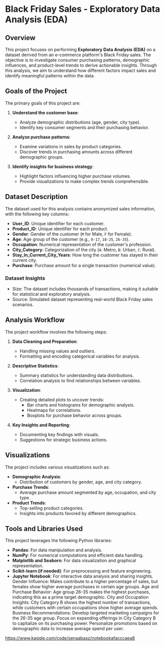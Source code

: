 # Black Friday Sales - Exploratory Data Analysis (EDA)

## Overview

This project focuses on performing **Exploratory Data Analysis (EDA)** on a dataset derived from an e-commerce platform's Black Friday sales. The objective is to investigate consumer purchasing patterns, demographic influences, and product-level trends to derive actionable insights. Through this analysis, we aim to understand how different factors impact sales and identify meaningful patterns within the data.

## Goals of the Project

The primary goals of this project are:

1. **Understand the customer base**:
   - Analyze demographic distributions (age, gender, city type).
   - Identify key consumer segments and their purchasing behavior.

2. **Analyze purchase patterns**:
   - Examine variations in sales by product categories.
   - Discover trends in purchasing amounts across different demographic groups.

3. **Identify insights for business strategy**:
   - Highlight factors influencing higher purchase volumes.
   - Provide visualizations to make complex trends comprehensible.

## Dataset Description

The dataset used for this analysis contains anonymized sales information, with the following key columns:

- **User_ID**: Unique identifier for each customer.
- **Product_ID**: Unique identifier for each product.
- **Gender**: Gender of the customer (`M` for Male, `F` for Female).
- **Age**: Age group of the customer (e.g., `0-17`, `18-25`, `26-35`).
- **Occupation**: Numerical representation of the customer's profession.
- **City_Category**: Categorization of the city (`A`: Metro, `B`: Urban, `C`: Rural).
- **Stay_In_Current_City_Years**: How long the customer has stayed in their current city.
- **Purchase**: Purchase amount for a single transaction (numerical value).

### Dataset Insights

- Size: The dataset includes thousands of transactions, making it suitable for statistical and exploratory analysis.
- Source: Simulated dataset representing real-world Black Friday sales scenarios.

## Analysis Workflow

The project workflow involves the following steps:

1. **Data Cleaning and Preparation**:
   - Handling missing values and outliers.
   - Formatting and encoding categorical variables for analysis.

2. **Descriptive Statistics**:
   - Summary statistics for understanding data distributions.
   - Correlation analysis to find relationships between variables.

3. **Visualization**:
   - Creating detailed plots to uncover trends:
     - Bar charts and histograms for demographic analysis.
     - Heatmaps for correlations.
     - Boxplots for purchase behavior across groups.

4. **Key Insights and Reporting**:
   - Documenting key findings with visuals.
   - Suggestions for strategic business actions.

## Visualizations

The project includes various visualizations such as:

- **Demographic Analysis**:
  - Distribution of customers by gender, age, and city category.
- **Purchase Trends**:
  - Average purchase amount segmented by age, occupation, and city type.
- **Product Trends**:
  - Top-selling product categories.
  - Insights into products favored by different demographics.

## Tools and Libraries Used

This project leverages the following Python libraries:

- **Pandas**: For data manipulation and analysis.
- **NumPy**: For numerical computations and efficient data handling.
- **Matplotlib and Seaborn**: For data visualization and graphical representation.
- **Scikit-learn (if needed)**: For preprocessing and feature engineering.
- **Jupyter Notebook**: For interactive data analysis and sharing insights.
Gender Influence:
Males contribute to a higher percentage of sales, but females show higher average purchases in certain age groups.
Age and Purchase Behavior:
Age group 26-35 makes the highest purchases, indicating this as a prime target demographic.
City and Occupation Insights:
City Category B shows the highest number of transactions, while customers with certain occupations show higher average spends.
Business Recommendations:
Develop targeted marketing campaigns for the 26-35 age group.
Focus on expanding offerings in City Category B to capitalize on its purchasing power.
Personalize promotions based on demographic data to increase average spend per user.

https://www.kaggle.com/code/senaabasz/notebookafacccaea8

